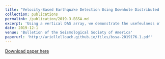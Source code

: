 ```yaml
---
title: "Velocity-Based Earthquake Detection Using Downhole Distributed Acoustic Sensing—Examples from the San Andreas Fault Observatory at Depth"
collection: publications
permalink: /publication/2019-3-BSSA.md
excerpt: 'Using a vertical DAS array, we demonstrate the usefeulness of a velocity-based earthquake detection algorithm.'
date: 2019-12-1
venue: 'Bulletion of the Seismological Society of America'
paperurl: 'http://ariellellouch.github.io/files/bssa-2019176.1.pdf'
---
```


[Download paper here](http://ariellellouch.github.io/files/tle2019guided.pdf)